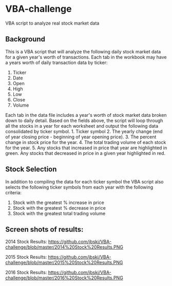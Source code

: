 # VBA-challenge
VBA script to analyze real stock market data

## Background

This is a VBA script that will analyze the following daily stock market data for a given year's worth of transactions.  Each tab in the workbook may have a years worth of daily transaction data by ticker:
  1. Ticker
  2. Date
  3. Open
  4. High
  5. Low
  6. Close
  7. Volume
  
Each tab in the data file includes a year's worth of stock market data broken down to daily detail. Based on the fields above, the script will loop through all the stocks in a year for each worksheet and output the following data consolidated by ticker symbol.
    1. Ticker symbol
    2. The yearly change (end of year closing price - beginning of year opening price).
    3. The percent change in stock price for the year.
    4. The total trading volume of each stock for the year.
    5. Any stocks that increased in price that year are highlighted in green. Any stocks that decreased in price in a given year highlighted in red.
    
## Stock Selection
In addition to compiling the data for each ticker symbol the VBA script also selects the following ticker symbols from each year with the following criteria:

  1. Stock with the greatest % increase in price
  2. Stock with the greatest % decrease in price
  3. Stock with the greatest total trading volume
    
## Screen shots of results:

2014 Stock Results:
https://github.com/jbski/VBA-challenge/blob/master/2014%20Stock%20Results.PNG

2015 Stock Results:
https://github.com/jbski/VBA-challenge/blob/master/2015%20Stock%20Results.PNG

2016 Stock Results:
https://github.com/jbski/VBA-challenge/blob/master/2016%20Stock%20Results.PNG

    
